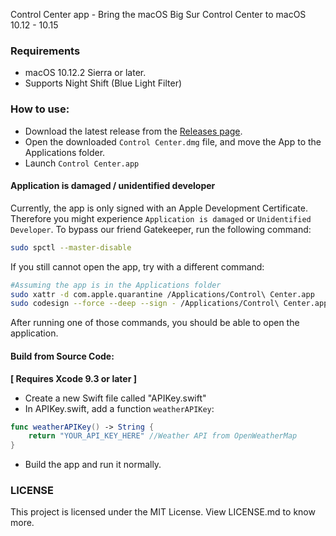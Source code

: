 Control Center app - Bring the macOS Big Sur Control Center to macOS 10.12 - 10.15

### Requirements
- macOS 10.12.2 Sierra or later.
- Supports Night Shift (Blue Light Filter)

### How to use: 

- Download the latest release from the [Releases page](https://github.com/Minh-Ton/Control-Center/releases/latest).
- Open the downloaded ```Control Center.dmg``` file, and move the App to the Applications folder.
- Launch ```Control Center.app```

#### Application is damaged / unidentified developer

Currently, the app is only signed with an Apple Development Certificate. Therefore you might experience `Application is damaged` or `Unidentified Developer`. 
To bypass our friend Gatekeeper, run the following command:
```bash
sudo spctl --master-disable
```
If you still cannot open the app, try with a different command: 
```bash
#Assuming the app is in the Applications folder
sudo xattr -d com.apple.quarantine /Applications/Control\ Center.app 
sudo codesign --force --deep --sign - /Applications/Control\ Center.app 
```
After running one of those commands, you should be able to open the application.

#### Build from Source Code: 
**[ Requires Xcode 9.3 or later ]** 
- Create a new Swift file called "APIKey.swift"
- In APIKey.swift, add a function ```weatherAPIKey```: 
```swift
func weatherAPIKey() -> String {
    return "YOUR_API_KEY_HERE" //Weather API from OpenWeatherMap
}
```
- Build the app and run it normally.

### LICENSE
This project is licensed under the MIT License. View LICENSE.md to know more.

